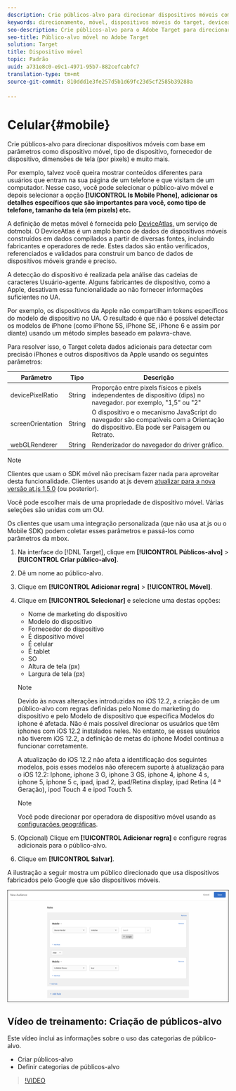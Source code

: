 ```yaml
---
description: Crie públicos-alvo para direcionar dispositivos móveis com base em parâmetros como dispositivo móvel, tipo de dispositivo, fornecedor de dispositivo, dimensões de tela (por pixels) e muito mais.
keywords: direcionamento, móvel, dispositivos móveis do target, deviceatlas, iphone, modelos do iphone, atlas do dispositivo, displaywidth, largura de exibição, altura de exibição, tipo de dispositivo, displayheight, celular, tablet, modelo do dispositivo
seo-description: Crie públicos-alvo para o Adobe Target para direcionar dispositivos móveis com base em parâmetros como dispositivo móvel, tipo de dispositivo, fornecedor de dispositivo, dimensões de tela (por pixels) e muito mais.
seo-title: Público-alvo móvel no Adobe Target
solution: Target
title: Dispositivo móvel
topic: Padrão
uuid: a731e8c0-e9c1-4971-95b7-882cefcabfc7
translation-type: tm+mt
source-git-commit: 810ddd1e3fe257d5b1d69fc23d5cf2585b39288a

---
```



# Celular{#mobile}

Crie públicos-alvo para direcionar dispositivos móveis com base em parâmetros como dispositivo móvel, tipo de dispositivo, fornecedor de dispositivo, dimensões de tela (por pixels) e muito mais.

Por exemplo, talvez você queira mostrar conteúdos diferentes para usuários que entram na sua página de um telefone e que visitam de um computador. Nesse caso, você pode selecionar o público-alvo móvel e depois selecionar a opção **[!UICONTROL Is Mobile Phone], adicionar os detalhes específicos que são importantes para você, como tipo de telefone, tamanho da tela (em pixels) etc.**

A definição de metas móvel é fornecida pelo [DeviceAtlas,](https://deviceatlas.com/device-data/user-agent-tester) um serviço de dotmobi. O DeviceAtlas é um amplo banco de dados de dispositivos móveis construídos em dados compilados a partir de diversas fontes, incluindo fabricantes e operadores de rede. Estes dados são então verificados, referenciados e validados para construir um banco de dados de dispositivos móveis grande e preciso.

A detecção do dispositivo é realizada pela análise das cadeias de caracteres Usuário-agente. Alguns fabricantes de dispositivo, como a Apple, desativam essa funcionalidade ao não fornecer informações suficientes no UA.

Por exemplo, os dispositivos da Apple não compartilham tokens específicos do modelo de dispositivo no UA. O resultado é que não é possível detectar os modelos de iPhone (como iPhone 5S, iPhone SE, iPhone 6 e assim por diante) usando um método simples baseado em palavra-chave.

Para resolver isso, o Target coleta dados adicionais para detectar com precisão iPhones e outros dispositivos da Apple usando os seguintes parâmetros:

| Parâmetro | Tipo | Descrição |
|--- |--- |--- |
| devicePixelRatio | String | Proporção entre pixels físicos e pixels independentes de dispositivo (dips) no navegador.  por exemplo, &quot;1,5&quot; ou &quot;2&quot; |
| screenOrientation | String | O dispositivo e o mecanismo JavaScript do navegador são compatíveis com a Orientação do dispositivo. Ela pode ser Paisagem ou Retrato. |
| webGLRenderer | String | Renderizador do navegador do driver gráfico. |

>[!NOTE]
>
>Clientes que usam o SDK móvel não precisam fazer nada para aproveitar desta funcionalidade. Clientes usando at.js devem [atualizar para a nova versão at.js 1.5.0](../../../c-implementing-target/c-implementing-target-for-client-side-web/target-atjs-versions.md#reference_DBB5EDB79EC44E558F9E08D4774A0F7A) (ou posterior).

Você pode escolher mais de uma propriedade de dispositivo móvel. Várias seleções são unidas com um OU.

Os clientes que usam uma integração personalizada (que não usa at.js ou o Mobile SDK) podem coletar esses parâmetros e passá-los como parâmetros da mbox.

1. Na interface do [!DNL Target], clique em **[!UICONTROL Públicos-alvo]** &gt; **[!UICONTROL Criar público-alvo]**.
1. Dê um nome ao público-alvo.
1. Clique em **[!UICONTROL Adicionar regra]** &gt; **[!UICONTROL Móvel]**.
1. Clique em **[!UICONTROL Selecionar]** e selecione uma destas opções:

   * Nome de marketing do dispositivo
   * Modelo do dispositivo
   * Fornecedor do dispositivo
   * É dispositivo móvel
   * É celular
   * É tablet
   * SO
   * Altura de tela (px)
   * Largura de tela (px)
   >[!NOTE]
   >
   >Devido às novas alterações introduzidas no iOS 12.2, a criação de um público-alvo com regras definidas pelo Nome do marketing do dispositivo e pelo Modelo de dispositivo que especifica Modelos do iphone é afetada. Não é mais possível direcionar os usuários que têm iphones com iOS 12.2 instalados neles. No entanto, se esses usuários não tiverem iOS 12.2, a definição de metas do iphone Model continua a funcionar corretamente.
   >
   >A atualização do iOS 12.2 não afeta a identificação dos seguintes modelos, pois esses modelos não oferecem suporte à atualização para o iOS 12.2: Iphone, iphone 3 G, iphone 3 GS, iphone 4, iphone 4 s, iphone 5, iphone 5 c, ipad, ipad 2, ipad/Retina display, ipad Retina (4 ª Geração), ipod Touch 4 e ipod Touch 5.

   >[!NOTE]
   >
   >Você pode direcionar por operadora de dispositivo móvel usando as [configurações geográficas](../../../c-target/c-audiences/c-target-rules/geo.md#concept_5B4D99DE685348FB877929EE0F942670).

1. (Opcional) Clique em **[!UICONTROL Adicionar regra]** e configure regras adicionais para o público-alvo.
1. Clique em **[!UICONTROL Salvar]**.

A ilustração a seguir mostra um público direcionado que usa dispositivos fabricados pelo Google que são dispositivos móveis.

![Dispositivos móveis do Target](assets/target_mobile.png)

## Vídeo de treinamento: Criação de públicos-alvo

Este vídeo inclui as informações sobre o uso das categorias de público-alvo.

* Criar públicos-alvo
* Definir categorias de públicos-alvo

>[!VIDEO](https://video.tv.adobe.com/v/17392?captions=por_br)
